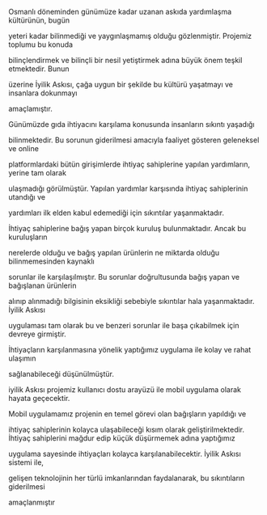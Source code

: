 Osmanlı döneminden günümüze kadar uzanan askıda yardımlaşma kültürünün, bugün 

yeteri kadar bilinmediği ve yaygınlaşmamış olduğu gözlenmiştir. Projemiz toplumu bu konuda 

bilinçlendirmek ve bilinçli bir nesil yetiştirmek adına büyük önem teşkil etmektedir. Bunun 

üzerine İyilik Askısı, çağa uygun bir şekilde bu kültürü yaşatmayı ve insanlara dokunmayı 

amaçlamıştır. 

Günümüzde gıda ihtiyacını karşılama konusunda insanların sıkıntı yaşadığı 

bilinmektedir. Bu sorunun giderilmesi amacıyla faaliyet gösteren geleneksel ve online 

platformlardaki bütün girişimlerde ihtiyaç sahiplerine yapılan yardımların, yerine tam olarak 

ulaşmadığı görülmüştür. Yapılan yardımlar karşısında ihtiyaç sahiplerinin utandığı ve 

yardımları ilk elden kabul edemediği için sıkıntılar yaşanmaktadır. 

İhtiyaç sahiplerine bağış yapan birçok kuruluş bulunmaktadır. Ancak bu kuruluşların 

nerelerde olduğu ve bağış yapılan ürünlerin ne miktarda olduğu bilinmemesinden kaynaklı 

sorunlar ile karşılaşılmıştır. Bu sorunlar doğrultusunda bağış yapan ve bağışlanan ürünlerin 

alınıp alınmadığı bilgisinin eksikliği sebebiyle sıkıntılar hala yaşanmaktadır. İyilik Askısı 

uygulaması tam olarak bu ve benzeri sorunlar ile başa çıkabilmek için devreye girmiştir. 

İhtiyaçların karşılanmasına yönelik yaptığımız uygulama ile kolay ve rahat ulaşımın 

sağlanabileceği düşünülmüştür. 

iyilik Askısı projemiz kullanıcı dostu arayüzü ile mobil uygulama olarak hayata geçecektir. 

Mobil uygulamamız projenin en temel görevi olan bağışların yapıldığı ve 

ihtiyaç sahiplerinin kolayca ulaşabileceği kısım olarak geliştirilmektedir. İhtiyaç sahiplerini mağdur edip küçük düşürmemek adına yaptığımız 

uygulama sayesinde ihtiyaçları kolayca karşılanabilecektir. İyilik Askısı sistemi ile, 

gelişen teknolojinin her türlü imkanlarından faydalanarak, bu sıkıntıların giderilmesi 

amaçlanmıştır 
